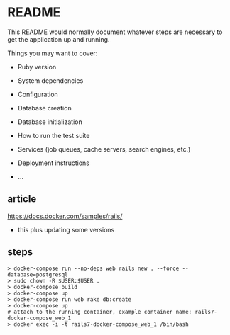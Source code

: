 # README

This README would normally document whatever steps are necessary to get the
application up and running.

Things you may want to cover:

* Ruby version

* System dependencies

* Configuration

* Database creation

* Database initialization

* How to run the test suite

* Services (job queues, cache servers, search engines, etc.)

* Deployment instructions

* ...

## article
https://docs.docker.com/samples/rails/
- this plus updating some versions

## steps
```
> docker-compose run --no-deps web rails new . --force --database=postgresql
> sudo chown -R $USER:$USER .
> docker-compose build
> docker-compose up
> docker-compose run web rake db:create
> docker-compose up
# attach to the running container, example container name: rails7-docker-compose_web_1
> docker exec -i -t rails7-docker-compose_web_1 /bin/bash
```
